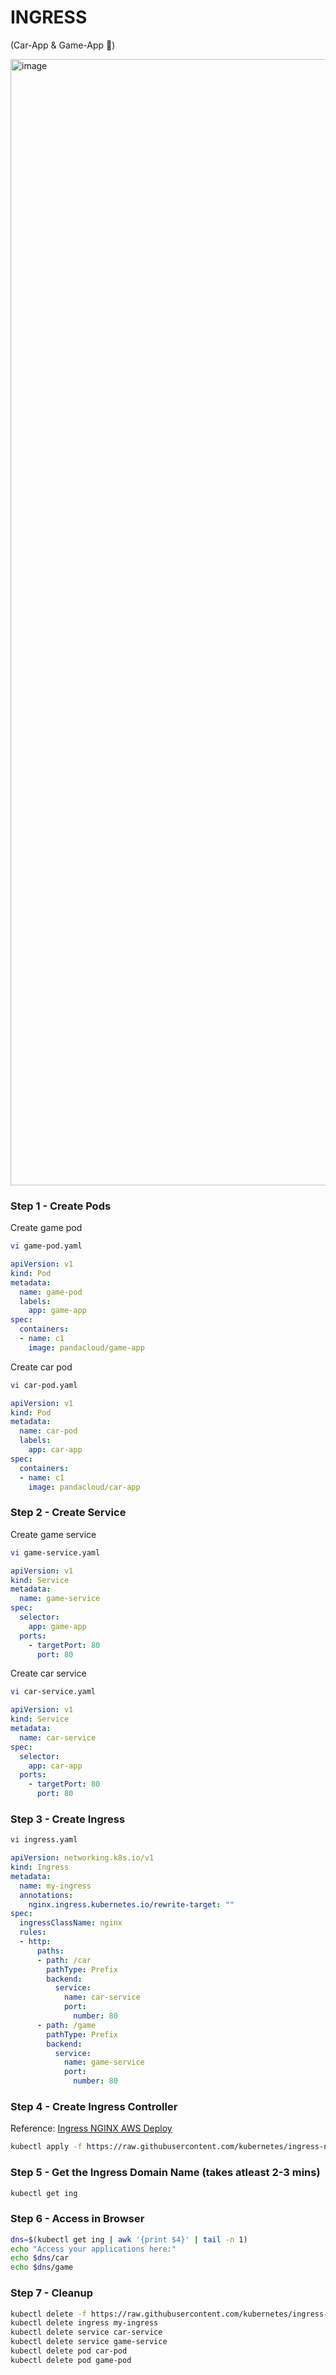 # INGRESS 
(Car-App & Game-App 🚀)

<img width="5209" height="1802" alt="image" src="https://github.com/user-attachments/assets/3c2e235f-c440-497b-8257-e63ce92f6e24" />

### Step 1 - Create Pods
Create game pod
```sh
vi game-pod.yaml
```
```yaml
apiVersion: v1
kind: Pod
metadata:
  name: game-pod
  labels:
    app: game-app
spec:
  containers:
  - name: c1
    image: pandacloud/game-app
```
Create car pod
```sh
vi car-pod.yaml
```
```yaml
apiVersion: v1
kind: Pod
metadata:
  name: car-pod
  labels:
    app: car-app
spec:
  containers:
  - name: c1
    image: pandacloud/car-app
```

### Step 2 - Create Service
Create game service
```sh
vi game-service.yaml
```
```yaml
apiVersion: v1
kind: Service
metadata:
  name: game-service
spec:
  selector:
    app: game-app
  ports:
    - targetPort: 80
      port: 80
```

Create car service
```sh
vi car-service.yaml
```
```yaml
apiVersion: v1
kind: Service
metadata:
  name: car-service
spec:
  selector:
    app: car-app
  ports:
    - targetPort: 80
      port: 80
```

### Step 3 - Create Ingress
```sh
vi ingress.yaml
```
```yaml
apiVersion: networking.k8s.io/v1
kind: Ingress
metadata:
  name: my-ingress
  annotations:
    nginx.ingress.kubernetes.io/rewrite-target: ""
spec:
  ingressClassName: nginx
  rules:
  - http:
      paths:
      - path: /car
        pathType: Prefix
        backend:
          service:
            name: car-service
            port:
              number: 80
      - path: /game
        pathType: Prefix
        backend:
          service:
            name: game-service
            port:
              number: 80

```

### Step 4 - Create Ingress Controller
Reference: [Ingress NGINX AWS Deploy](https://kubernetes.github.io/ingress-nginx/deploy/#aws)
```sh
kubectl apply -f https://raw.githubusercontent.com/kubernetes/ingress-nginx/controller-v1.13.1/deploy/static/provider/aws/deploy.yaml
```

### Step 5 - Get the Ingress Domain Name (takes atleast 2-3 mins)
```sh
kubectl get ing
```

### Step 6 - Access in Browser
```sh
dns=$(kubectl get ing | awk '{print $4}' | tail -n 1)
echo "Access your applications here:"
echo $dns/car
echo $dns/game
```

### Step 7 - Cleanup
```sh
kubectl delete -f https://raw.githubusercontent.com/kubernetes/ingress-nginx/controller-v1.13.1/deploy/static/provider/aws/deploy.yaml
kubectl delete ingress my-ingress
kubectl delete service car-service
kubectl delete service game-service
kubectl delete pod car-pod
kubectl delete pod game-pod
```
